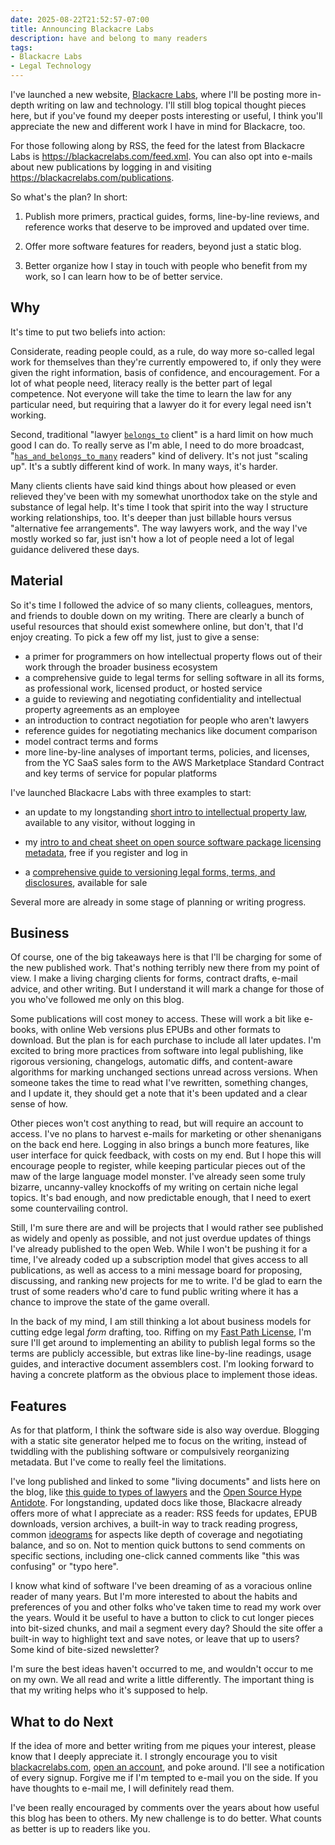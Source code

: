 ```yaml
---
date: 2025-08-22T21:52:57-07:00
title: Announcing Blackacre Labs
description: have and belong to many readers
tags:
- Blackacre Labs
- Legal Technology
---
```


I've launched a new website, [Blackacre Labs](https://blackacrelabs.com), where I'll be posting more in-depth writing on law and technology.  I'll still blog topical thought pieces here, but if you've found my deeper posts interesting or useful, I think you'll appreciate the new and different work I have in mind for Blackacre, too.

For those following along by RSS, the feed for the latest from Blackacre Labs is <https://blackacrelabs.com/feed.xml>.  You can also opt into e-mails about new publications by logging in and visiting <https://blackacrelabs.com/publications>.

So what's the plan?  In short:

1.  Publish more primers, practical guides, forms, line-by-line reviews, and reference works that deserve to be improved and updated over time.

2.  Offer more software features for readers, beyond just a static blog.

3.  Better organize how I stay in touch with people who benefit from my work, so I can learn how to be of better service.

## Why

It's time to put two beliefs into action:

Considerate, reading people could, as a rule, do way more so-called legal work for themselves than they're currently empowered to, if only they were given the right information, basis of confidence, and encouragement.  For a lot of what people need, literacy really is the better part of legal competence.  Not everyone will take the time to learn the law for any particular need, but requiring that a lawyer do it for every legal need isn't working.

Second, traditional "lawyer [`belongs_to`](https://guides.rubyonrails.org/association_basics.html#belongs-to) client" is a hard limit on how much good I can do.  To really serve as I'm able, I need to do more broadcast, "[`has_and_belongs_to_many`](https://guides.rubyonrails.org/association_basics.html#has-and-belongs-to-many) readers" kind of delivery.  It's not just "scaling up".  It's a subtly different kind of work.  In many ways, it's harder.

Many clients clients have said kind things about how pleased or even relieved they've been with my somewhat unorthodox take on the style and substance of legal help.  It's time I took that spirit into the way I structure working relationships, too.  It's deeper than just billable hours versus "alternative fee arrangements".  The way lawyers work, and the way I've mostly worked so far, just isn't how a lot of people need a lot of legal guidance delivered these days.

## Material

So it's time I followed the advice of so many clients, colleagues, mentors, and friends to double down on my writing.  There are clearly a bunch of useful resources that should exist somewhere online, but don't, that I'd enjoy creating.  To pick a few off my list, just to give a sense:

- a primer for programmers on how intellectual property flows out of their work through the broader business ecosystem
- a comprehensive guide to legal terms for selling software in all its forms, as professional work, licensed product, or hosted service
- a guide to reviewing and negotiating confidentiality and intellectual property agreements as an employee
- an introduction to contract negotiation for people who aren't lawyers
- reference guides for negotiating mechanics like document comparison
- model contract terms and forms
- more line-by-line analyses of important terms, policies, and licenses, from the YC SaaS sales form to the AWS Marketplace Standard Contract and key terms of service for popular platforms

I've launched Blackacre Labs with three examples to start:

- an update to my longstanding [short intro to intellectual property law](https://blackacrelabs.com/fieldguide/1.0.1), available to any visitor, without logging in

- my [intro to and cheat sheet on open source software package licensing metadata](https://blackacrelabs.com/openpackagemetadata/1.0.0-3), free if you register and log in

- a [comprehensive guide to versioning legal forms, terms, and disclosures](https://blackacrelabs.com/versionlegaldocuments/1.0.1), available for sale

Several more are already in some stage of planning or writing progress.

## Business

Of course, one of the big takeaways here is that I'll be charging for some of the new published work.  That's nothing terribly new there from my point of view.  I make a living charging clients for forms, contract drafts, e-mail advice, and other writing.  But I understand it will mark a change for those of you who've followed me only on this blog.

Some publications will cost money to access.  These will work a bit like e-books, with online Web versions plus EPUBs and other formats to download.  But the plan is for each purchase to include all later updates.  I'm excited to bring more practices from software into legal publishing, like rigorous versioning, changelogs, automatic diffs, and content-aware algorithms for marking unchanged sections unread across versions.  When someone takes the time to read what I've rewritten, something changes, and I update it, they should get a note that it's been updated and a clear sense of how.

Other pieces won't cost anything to read, but will require an account to access.  I've no plans to harvest e-mails for marketing or other shenanigans on the back end here.  Logging in also brings a bunch more features, like user interface for quick feedback, with costs on my end.  But I hope this will encourage people to register, while keeping particular pieces out of the maw of the large language model monster.  I've already seen some truly bizarre, uncanny-valley knockoffs of my writing on certain niche legal topics.  It's bad enough, and now predictable enough, that I need to exert some countervailing control.

Still, I'm sure there are and will be projects that I would rather see published as widely and openly as possible, and not just overdue updates of things I've already published to the open Web.  While I won't be pushing it for a time, I've already coded up a subscription model that gives access to all publications, as well as access to a mini message board for proposing, discussing, and ranking new projects for me to write.  I'd be glad to earn the trust of some readers who'd care to fund public writing where it has a chance to improve the state of the game overall.

In the back of my mind, I am still thinking a lot about business models for cutting edge legal _form_ drafting, too.  Riffing on my [Fast Path License](https://fastpathlicense.com/), I'm sure I'll get around to implementing an ability to publish legal forms so the terms are publicly accessible, but extras like line-by-line readings, usage guides, and interactive document assemblers cost.  I'm looking forward to having a concrete platform as the obvious place to implement those ideas.

## Features

As for that platform, I think the software side is also way overdue.  Blogging with a static site generator helped me to focus on the writing, instead of twiddling with the publishing software or compulsively reorganizing metadata.  But I've come to really feel the limitations.

I've long published and linked to some "living documents" and lists here on the blog, like [this guide to types of lawyers](/living/Types-of-Lawyers) and the [Open Source Hype Antidote](/lists/Antidote).  For longstanding, updated docs like those, Blackacre already offers more of what I appreciate as a reader: RSS feeds for updates, EPUB downloads, version archives, a built-in way to track reading progress, common [ideograms](https://blackacrelabs.com/ideograms) for aspects like depth of coverage and negotiating balance, and so on.  Not to mention quick buttons to send comments on specific sections, including one-click canned comments like "this was confusing" or "typo here".

I know what kind of software I've been dreaming of as a voracious online reader of many years.  But I'm more interested to about the habits and preferences of you and other folks who've taken time to read my work over the years.  Would it be useful to have a button to click to cut longer pieces into bit-sized chunks, and mail a segment every day?  Should the site offer a built-in way to highlight text and save notes, or leave that up to users?  Some kind of bite-sized newsletter?

I'm sure the best ideas haven't occurred to me, and wouldn't occur to me on my own.  We all read and write a little differently.  The important thing is that my writing helps who it's supposed to help.

## What to do Next

If the idea of more and better writing from me piques your interest, please know that I deeply appreciate it.  I strongly encourage you to visit [blackacrelabs.com](https://blackacrelabs.com), [open an account](https://blackacrelabs.com/register), and poke around.  I'll see a notification of every signup.  Forgive me if I'm tempted to e-mail you on the side.  If you have thoughts to e-mail me, I will definitely read them.

I've been really encouraged by comments over the years about how useful this blog has been to others.  My new challenge is to do better.  What counts as better is up to readers like you.
